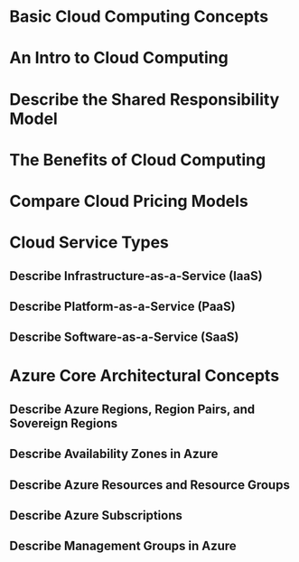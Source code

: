 # Basic Cloud Computing Concepts

# An Intro to Cloud Computing

# Describe the Shared Responsibility Model

# The Benefits of Cloud Computing

# Compare Cloud Pricing Models

# Cloud Service Types

## Describe Infrastructure-as-a-Service (IaaS)

## Describe Platform-as-a-Service (PaaS)

## Describe Software-as-a-Service (SaaS)

# Azure Core Architectural Concepts

## Describe Azure Regions, Region Pairs, and Sovereign Regions

## Describe Availability Zones in Azure

## Describe Azure Resources and Resource Groups

## Describe Azure Subscriptions

## Describe Management Groups in Azure
